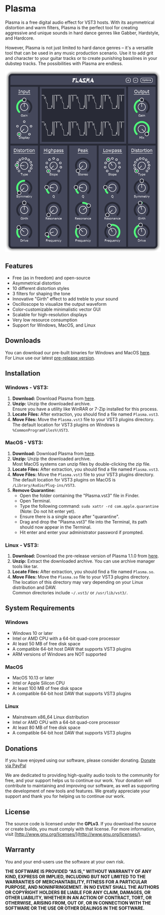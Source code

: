 # Plasma

Plasma is a free digital audio effect for VST3 hosts. With its asymmetrical distortion and warm filters, Plasma is the perfect tool for creating aggressive and unique sounds in hard dance genres like Gabber, Hardstyle, and Hardcore.

However, Plasma is not just limited to hard dance genres – it's a versatile tool that can be used in any music production scenario. Use it to add grit and character to your guitar tracks or to create punishing basslines in your dubstep tracks. The possibilities with Plasma are endless.

<div align="center">
  <img src="https://github.com/Dimethoxy/Plasma/blob/master/Preview.png?raw=true" alt="Image of the GUI">
</div>

## Features

- Free (as in freedom) and open-source
- Asymmetrical distortion
- 10 different distortion styles
- 3 filters for shaping the tone
- Innovative "Girth" effect to add treble to your sound
- Oscilloscope to visualize the output waveform
- Color-customizable minimalistic vector GUI
- Scalable for high-resolution displays
- Very low resource consumption
- Support for Windows, MacOS, and Linux

## Downloads

You can download our pre-built binaries for Windows and MacOS [here](https://github.com/Dimethoxy/Plasma/releases). \
For Linux use our latest [pre-release version](https://github.com/Dimethoxy/Plasma/releases/tag/1.1.0).

## Installation

### Windows - VST3:

1. **Download:** Download Plasma from [here](https://github.com/Dimethoxy/Plasma/releases).
2. **Unzip:** Unzip the downloaded archive. \
   Ensure you have a utility like WinRAR or 7-Zip installed for this process.
3. **Locate Files:** After extraction, you should find a file named `Plasma.vst3`.
4. **Move Files:** Move the `Plasma.vst3` file to your VST3 plugins directory. \
   The default location for VST3 plugins on Windows is `%CommonProgramFiles%\VST3`.

### MacOS - VST3:

1. **Download:** Download Plasma from [here](https://github.com/Dimethoxy/Plasma/releases).
2. **Unzip:** Unzip the downloaded archive. \
   Most MacOS systems can unzip files by double-clicking the zip file.
3. **Locate Files:** After extraction, you should find a file named `Plasma.vst3`.
4. **Move Files:** Move the `Plasma.vst3` file to your VST3 plugins directory. \
   The default location for VST3 plugins on MacOS is `/Library/Audio/Plug-ins/VST3`.
5. **Remove Quarantine:**
   - Open the folder containing the "Plasma.vst3" file in Finder.
   - Open Terminal.
   - Type the following command: `sudo xattr -rd com.apple.quarantine` (Note: Do not hit enter yet).
   - Ensure there is a single space after "quarantine".
   - Drag and drop the "Plasma.vst3" file into the Terminal, its path should now appear in the Terminal.
   - Hit enter and enter your administrator password if prompted.

### Linux - VST3:

1. **Download:** Download the pre-release version of Plasma 1.1.0 from [here](https://github.com/Dimethoxy/Plasma/releases/tag/1.1.0).
2. **Unzip:** Extract the downloaded archive. You can use archive manager tools like tar.
3. **Locate Files:** After extraction, you should find a file named `Plasma.so`.
4. **Move Files:** Move the `Plasma.so` file to your VST3 plugins directory. \
   The location of this directory may vary depending on your Linux distribution and DAW. \
   Common directories include `~/.vst3/` or `/usr/lib/vst3/`.

## System Requirements

### Windows

- Windows 10 or later
- Intel or AMD CPU with a 64-bit quad-core processor
- At least 50 MB of free disk space
- A compatible 64-bit host DAW that supports VST3 plugins
- ARM versions of Windows are NOT supported

### MacOS

- MacOS 10.13 or later
- Intel or Apple Silicon CPU
- At least 100 MB of free disk space
- A compatible 64-bit host DAW that supports VST3 plugins

### Linux

- Mainstream x86_64 Linux distribution
- Intel or AMD CPU with a 64-bit quad-core processor
- At least 80 MB of free disk space
- A compatible 64-bit host DAW that supports VST3 plugins

## Donations

If you have enjoyed using our software, please consider donating.
[Donate via PayPal](https://www.paypal.com/donate/?hosted_button_id=8SJXCUYV5ZHKG)

We are dedicated to providing high-quality audio tools to the community for free, and your support helps us to continue our work. Your donation will contribute to maintaining and improving our software, as well as supporting the development of new tools and features. We greatly appreciate your support and thank you for helping us to continue our work.

## License

The source code is licensed under the **GPLv3**. If you download the source or create builds, you must comply with that license. For more information, visit [http://www.gnu.org/licenses/](http://www.gnu.org/licenses/).

## Warranty

You and your end-users use the software at your own risk.

**THE SOFTWARE IS PROVIDED “AS IS,” WITHOUT WARRANTY OF ANY KIND, EXPRESS OR IMPLIED, INCLUDING BUT NOT LIMITED TO THE WARRANTIES OF MERCHANTABILITY, FITNESS FOR A PARTICULAR PURPOSE, AND NONINFRINGEMENT. IN NO EVENT SHALL THE AUTHORS OR COPYRIGHT HOLDERS BE LIABLE FOR ANY CLAIM, DAMAGES, OR OTHER LIABILITY, WHETHER IN AN ACTION OF CONTRACT, TORT, OR OTHERWISE, ARISING FROM, OUT OF, OR IN CONNECTION WITH THE SOFTWARE OR THE USE OR OTHER DEALINGS IN THE SOFTWARE.**
